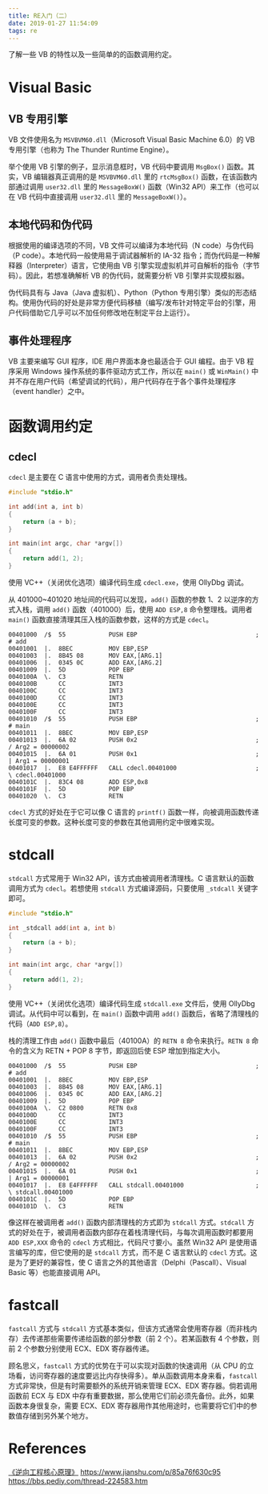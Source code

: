 ```yaml
---
title: RE入门（二）
date: 2019-01-27 11:54:09
tags: re
---
```


了解一些 VB 的特性以及一些简单的的函数调用约定。

<!-- more -->

# Visual Basic

## VB 专用引擎

VB 文件使用名为 `MSVBVM60.dll`（Microsoft Visual Basic Machine 6.0）的 VB 专用引擎（也称为 The Thunder Runtime Engine）。

举个使用 VB 引擎的例子，显示消息框时，VB 代码中要调用 `MsgBox()` 函数。其实，VB 编辑器真正调用的是 `MSVBVM60.dll` 里的 `rtcMsgBox()` 函数，在该函数内部通过调用 `user32.dll` 里的 `MessageBoxW()` 函数（Win32 API）来工作（也可以在 VB 代码中直接调用 `user32.dll` 里的 `MessageBoxW()`）。

## 本地代码和伪代码

根据使用的编译选项的不同，VB 文件可以编译为本地代码（N code）与伪代码（P code）。本地代码一般使用易于调试器解析的 IA-32 指令；而伪代码是一种解释器（Interpreter）语言，它使用由 VB 引擎实现虚拟机并可自解析的指令（字节码）。因此，若想准确解析 VB 的伪代码，就需要分析 VB 引擎并实现模拟器。

伪代码具有与 Java（Java 虚拟机）、Python（Python 专用引擎）类似的形态结构。使用伪代码的好处是非常方便代码移植（编写/发布针对特定平台的引擎，用户代码借助它几乎可以不加任何修改地在制定平台上运行）。

## 事件处理程序

VB 主要来编写 GUI 程序，IDE 用户界面本身也最适合于 GUI 编程。由于 VB 程序采用 Windows 操作系统的事件驱动方式工作，所以在 `main()` 或 `WinMain()` 中并不存在用户代码（希望调试的代码），用户代码存在于各个事件处理程序（event handler）之中。

# 函数调用约定

## cdecl

`cdecl` 是主要在 C 语言中使用的方式，调用者负责处理栈。

```cpp
#include "stdio.h"

int add(int a, int b)
{
    return (a + b);
}

int main(int argc, char *argv[])
{
    return add(1, 2);
}
```

使用 VC++（关闭优化选项）编译代码生成 `cdecl.exe`，使用 OllyDbg 调试。

从 401000~401020 地址间的代码可以发现，`add()` 函数的参数 1、2 以逆序的方式入栈，调用 `add()` 函数（401000）后，使用 `ADD ESP,8` 命令整理栈。调用者 `main()` 函数直接清理其压入栈的函数参数，这样的方式是 `cdecl`。

```
00401000  /$  55            PUSH EBP                                 ;  # add
00401001  |.  8BEC          MOV EBP,ESP
00401003  |.  8B45 08       MOV EAX,[ARG.1]
00401006  |.  0345 0C       ADD EAX,[ARG.2]
00401009  |.  5D            POP EBP
0040100A  \.  C3            RETN
0040100B      CC            INT3
0040100C      CC            INT3
0040100D      CC            INT3
0040100E      CC            INT3
0040100F      CC            INT3
00401010  /$  55            PUSH EBP                                 ;  # main
00401011  |.  8BEC          MOV EBP,ESP
00401013  |.  6A 02         PUSH 0x2                                 ;  / Arg2 = 00000002
00401015  |.  6A 01         PUSH 0x1                                 ;  | Arg1 = 00000001
00401017  |.  E8 E4FFFFFF   CALL cdecl.00401000                      ;  \ cdecl.00401000
0040101C  |.  83C4 08       ADD ESP,0x8
0040101F  |.  5D            POP EBP
00401020  \.  C3            RETN
```

`cdecl` 方式的好处在于它可以像 C 语言的 `printf()` 函数一样，向被调用函数传递长度可变的参数。这种长度可变的参数在其他调用约定中很难实现。

# stdcall

`stdcall` 方式常用于 Win32 API，该方式由被调用者清理栈。C 语言默认的函数调用方式为 `cdecl`。若想使用 `stdcall` 方式编译源码，只要使用 `_stdcall` 关键字即可。

```cpp
#include "stdio.h"

int _stdcall add(int a, int b)
{
    return (a + b);
}

int main(int argc, char *argv[])
{
    return add(1, 2);
}
```

使用 VC++（关闭优化选项）编译代码生成 `stdcall.exe` 文件后，使用 OllyDbg 调试。从代码中可以看到，在 `main()` 函数中调用 `add()` 函数后，省略了清理栈的代码（`ADD ESP,8`）。

栈的清理工作由 `add()` 函数中最后（40100A）的 `RETN 8` 命令来执行。`RETN 8` 命令的含义为 RETN + POP 8 字节，即返回后使 ESP 增加到指定大小。

```
00401000  /$  55            PUSH EBP                                 ;  # add
00401001  |.  8BEC          MOV EBP,ESP
00401003  |.  8B45 08       MOV EAX,[ARG.1]
00401006  |.  0345 0C       ADD EAX,[ARG.2]
00401009  |.  5D            POP EBP
0040100A  \.  C2 0800       RETN 0x8
0040100D      CC            INT3
0040100E      CC            INT3
0040100F      CC            INT3
00401010  /$  55            PUSH EBP                                 ;  # main
00401011  |.  8BEC          MOV EBP,ESP
00401013  |.  6A 02         PUSH 0x2                                 ;  / Arg2 = 00000002
00401015  |.  6A 01         PUSH 0x1                                 ;  | Arg1 = 00000001
00401017  |.  E8 E4FFFFFF   CALL stdcall.00401000                    ;  \ stdcall.00401000
0040101C  |.  5D            POP EBP
0040101D  \.  C3            RETN
```

像这样在被调用者 `add()` 函数内部清理栈的方式即为 `stdcall` 方式。`stdcall` 方式的好处在于，被调用者函数内部存在着栈清理代码，与每次调用函数时都要用 `ADD ESP,XXX` 命令的 `cdecl` 方式相比，代码尺寸要小。虽然 Win32 API 是使用语言编写的库，但它使用的是 `stdcall` 方式，而不是 C 语言默认的 `cdecl` 方式。这是为了更好的兼容性，使 C 语言之外的其他语言（Delphi（Pascall）、Visual Basic 等）也能直接调用 API。

# fastcall

`fastcall` 方式与 `stdcall` 方式基本类似，但该方式通常会使用寄存器（而非栈内存）去传递那些需要传递给函数的部分参数（前 2 个）。若某函数有 4 个参数，则前 2 个参数分别使用 ECX、EDX 寄存器传递。

顾名思义，`fastcall` 方式的优势在于可以实现对函数的快速调用（从 CPU 的立场看，访问寄存器的速度要远比内存快得多）。单从函数调用本身来看，`fastcall` 方式非常快，但是有时需要额外的系统开销来管理 ECX、EDX 寄存器。倘若调用函数前 ECX 与 EDX 中存有重要数据，那么使用它们前必须先备份。此外，如果函数本身很复杂，需要 ECX、EDX 寄存器用作其他用途时，也需要将它们中的参数值存储到另外某个地方。

# References

[《逆向工程核心原理》](https://reversecore.com/)
https://www.jianshu.com/p/85a76f630c95
https://bbs.pediy.com/thread-224583.htm
